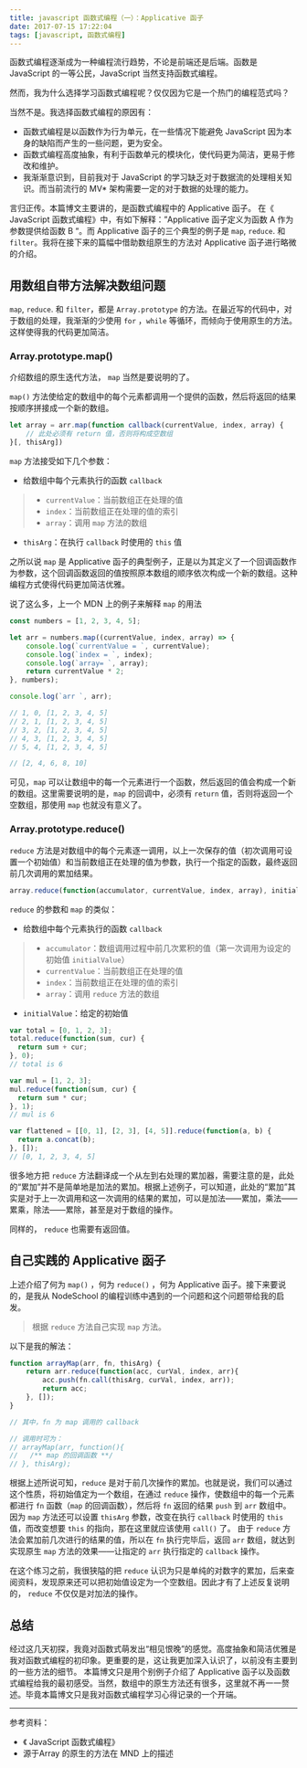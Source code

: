```yaml
---
title: javascript 函数式编程（一）：Applicative 函子
date: 2017-07-15 17:22:04
tags: [javascript, 函数式编程]
---
```


函数式编程逐渐成为一种编程流行趋势，不论是前端还是后端。函数是 JavaScript 的一等公民，JavaScript 当然支持函数式编程。

然而，我为什么选择学习函数式编程呢？仅仅因为它是一个热门的编程范式吗？

当然不是。我选择函数式编程的原因有：
+ 函数式编程是以函数作为行为单元，在一些情况下能避免 JavaScript 因为本身的缺陷而产生的一些问题，更为安全。
+ 函数式编程高度抽象，有利于函数单元的模块化，使代码更为简洁，更易于修改和维护。
+ 我渐渐意识到，目前我对于 JavaScript 的学习缺乏对于数据流的处理相关知识。而当前流行的 MV* 架构需要一定的对于数据的处理的能力。

<!--more-->

言归正传。本篇博文主要讲的，是函数式编程中的 Applicative 函子。
在《 JavaScript 函数式编程》中，有如下解释：”Applicative 函子定义为函数 A 作为参数提供给函数 B “。而 Applicative 函子的三个典型的例子是 `map`, `reduce`. 和 `filter`。我将在接下来的篇幅中借助数组原生的方法对 Applicative 函子进行略微的介绍。

## 用数组自带方法解决数组问题

`map`, `reduce`. 和 `filter`，都是 `Array.prototype` 的方法。在最近写的代码中，对于数组的处理，我渐渐的少使用 `for` ，`while` 等循环，而倾向于使用原生的方法。这样使得我的代码更加简洁。

### Array.prototype.map()
介绍数组的原生迭代方法， `map` 当然是要说明的了。

`map()` 方法使给定的数组中的每个元素都调用一个提供的函数，然后将返回的结果按顺序拼接成一个新的数组。

```javascript
let array = arr.map(function callback(currentValue, index, array) { 
    // 此处必须有 return 值，否则将构成空数组
}[, thisArg])
```

`map` 方法接受如下几个参数：
+ 给数组中每个元素执行的函数  `callback` 
> + `currentValue`：当前数组正在处理的值
> + `index`：当前数组正在处理的值的索引
> + `array`：调用 `map` 方法的数组

+ `thisArg`：在执行 `callback` 时使用的 `this` 值

之所以说 `map` 是 Applicative 函子的典型例子，正是以为其定义了一个回调函数作为参数，这个回调函数返回的值按照原本数组的顺序依次构成一个新的数组。这种编程方式使得代码更加简洁优雅。

说了这么多，上一个 MDN 上的例子来解释 `map` 的用法

```javascript
const numbers = [1, 2, 3, 4, 5];

let arr = numbers.map((currentValue, index, array) => {
    console.log(`currentValue = `, currentValue);
    console.log(`index = `, index);
    console.log(`array= `, array);
    return currentValue * 2;
}, numbers);

console.log(`arr `, arr);

// 1, 0, [1, 2, 3, 4, 5]
// 2, 1, [1, 2, 3, 4, 5]
// 3, 2, [1, 2, 3, 4, 5]
// 4, 3, [1, 2, 3, 4, 5]
// 5, 4, [1, 2, 3, 4, 5]

// [2, 4, 6, 8, 10]

```

可见，`map` 可以让数组中的每一个元素进行一个函数，然后返回的值会构成一个新的数组。这里需要说明的是，`map` 的回调中，必须有 `return` 值，否则将返回一个空数组，那使用 `map` 也就没有意义了。

### Array.prototype.reduce()

`reduce` 方法是对数组中的每个元素逐一调用，以上一次保存的值（初次调用可设置一个初始值）和当前数组正在处理的值为参数，执行一个指定的函数，最终返回前几次调用的累加结果。

```javascript
array.reduce(function(accumulator, currentValue, index, array), initialValue)
```

`reduce` 的参数和 `map` 的类似：
+ 给数组中每个元素执行的函数  `callback` 
> + `accumulator`：数组调用过程中前几次累积的值（第一次调用为设定的初始值 `initialValue`）
> + `currentValue`：当前数组正在处理的值
> + `index`：当前数组正在处理的值的索引
> + `array`：调用 `reduce` 方法的数组

+ `initialValue`：给定的初始值

```javascript
var total = [0, 1, 2, 3];
total.reduce(function(sum, cur) {
  return sum + cur;
}, 0);
// total is 6

var mul = [1, 2, 3];
mul.reduce(function(sum, cur) {
  return sum * cur;
}, 1);
// mul is 6

var flattened = [[0, 1], [2, 3], [4, 5]].reduce(function(a, b) {
  return a.concat(b);
}, []);
// [0, 1, 2, 3, 4, 5]
```

很多地方把 `reduce` 方法翻译成一个从左到右处理的累加器，需要注意的是，此处的“累加”并不是简单地是加法的累加。根据上述例子，可以知道，此处的“累加”其实是对于上一次调用和这一次调用的结果的累加，可以是加法——累加，乘法——累乘，除法——累除，甚至是对于数组的操作。

同样的， `reduce` 也需要有返回值。

## 自己实践的 Applicative 函子

上述介绍了何为 `map()` ，何为 `reduce()` ，何为 Applicative 函子。接下来要说的，是我从 <a herf="https://nodeschool.io/zh-cn/#workshoppers">NodeSchool</a> 的编程训练中遇到的一个问题和这个问题带给我的启发。

> 根据 `reduce` 方法自己实现 `map` 方法。

以下是我的解法：

```javascript
function arrayMap(arr, fn, thisArg) {
	return arr.reduce(function(acc, curVal, index, arr){
		acc.push(fn.call(thisArg, curVal, index, arr));
		return acc;
	}, []);
}

// 其中，fn 为 map 调用的 callback

// 调用时可为：
// arrayMap(arr, function(){
//	 /** map 的回调函数 **/
// }, thisArg);
```

根据上述所说可知，`reduce` 是对于前几次操作的累加。也就是说，我们可以通过这个性质，将初始值定为一个数组，在通过 `reduce` 操作，使数组中的每一个元素都进行 `fn` 函数（`map` 的回调函数），然后将 `fn` 返回的结果 `push` 到 `arr` 数组中。
因为 `map` 方法还可以设置 `thisArg` 参数，改变在执行 `callback` 时使用的 `this` 值，而改变想要 `this` 的指向，那在这里就应该使用 `call()` 了。
由于 `reduce` 方法会累加前几次进行的结果的值，所以在 `fn` 执行完毕后，返回 `arr` 数组，就达到实现原生 `map` 方法的效果——让指定的 `arr` 执行指定的 `callback` 操作。

在这个练习之前，我很狭隘的把 `reduce` 认识为只是单纯的对数字的累加，后来查阅资料，发现原来还可以把初始值设定为一个空数组。因此才有了上述反复说明的， `reduce` 不仅仅是对加法的操作。

## 总结

经过这几天初探，我竟对函数式萌发出“相见恨晚”的感觉。高度抽象和简洁优雅是我对函数式编程的初印象。更重要的是，这让我更加深入认识了，以前没有主要到的一些方法的细节。
本篇博文只是用个别例子介绍了 Applicative 函子以及函数式编程给我的最初感受。当然，数组中的原生方法还有很多，这里就不再一一赘述。毕竟本篇博文只是我对函数式编程学习心得记录的一个开端。

--------------------------------------------------------------

参考资料：
+ 《 JavaScript 函数式编程》
+ 源于Array 的原生的方法在<a herf="https://developer.mozilla.org/zh-CN/docs/Web/JavaScript/Reference/Global_Objects/Array"> MND </a>上的描述
